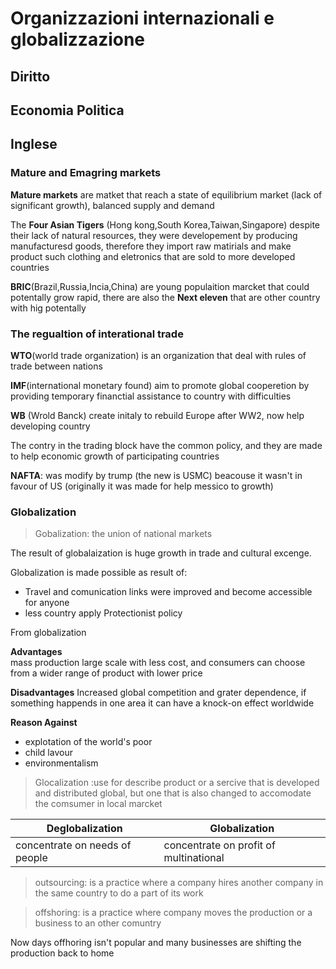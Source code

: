 # Organizzazioni internazionali e globalizzazione

## Diritto 



## Economia Politica 



## Inglese

### Mature and Emagring markets

**Mature markets** are matket that reach a state of equilibrium market (lack of significant growth), balanced supply and demand

The **Four Asian Tigers** (Hong kong,South Korea,Taiwan,Singapore)  despite their lack of natural resources, they were developement by producing manufacturesd goods, therefore they import raw matirials and make product such clothing and eletronics that are sold to more developed countries 

**BRIC**(Brazil,Russia,Incia,China) are young populaition marcket that could potentally grow rapid, there are also the **Next eleven** that are other country with hig potentally

### The regualtion of interational trade  


**WTO**(world trade organization) is an organization that deal with rules of trade between nations 

**IMF**(international monetary found) aim to promote global cooperetion by providing temporary financtial assistance to country with difficulties

**WB** (Wrold Banck) create initaly to rebuild Europe after WW2, now help developing country


The contry in the trading block have the common policy, and they are made to help economic growth of participating countries

**NAFTA**: was modify by trump (the new is USMC) beacouse it wasn't in favour of US (originally it was made for help messico to growth)

### Globalization

> Gobalization: the union of national markets

The result of globalaization is huge growth in trade and cultural excenge.

Globalization is made possible as result of:
- Travel and comunication links were improved and become accessible for anyone
- less country apply Protectionist policy


From globalization 

**Advantages**  
mass production large scale with less cost, and consumers can choose from a wider range of product with lower price

**Disadvantages**
Increased global competition and grater dependence, if something happends in one area it can have a knock-on effect worldwide


**Reason Against**
- explotation of the world's poor
- child lavour
- environmentalism



> Glocalization :use for describe product or a sercive that is developed and distributed global, but one that is also changed to accomodate the comsumer in local marcket

| **Deglobalization**          | Globalization                         |
|------------------------------|---------------------------------------|
|concentrate on needs of people|concentrate on profit of multinational | 
 

> outsourcing: is a practice where a company hires another company in the same country to do a part of its work

> offshoring: is a practice where company moves the production or a business to an other comuntry

Now days offhoring isn't popular and many businesses are shifting the production back to home
